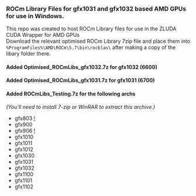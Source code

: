 ### ROCm Library Files for gfx1031 and gfx1032 based AMD GPUs for use in Windows.

This repo was created to host ROCm Library files for use in the ZLUDA CUDA Wrapper for AMD GPUs  
Download the relevant optimised ROCm Library 7zip file and place them into `%ProgramFiles%\AMD\ROCm\5.7\bin\rocblas\` after making a copy of the libary folder there.
#### Added Optimised_ROCmLibs_gfx1032.7z for gfx1032 (6600)
#### Added Optimised_ROCmLibs_gfx1031.7z for gfx1031 (6700)

#### Added ROCmLibs_Testing.7z for the following archs
_(You'll need to install 7-zip or WinRAR to extract this archive.)_
- gfx803 [!](https://github.com/brknsoul/ROCmLibs/wiki/ROCmLibs_Testing-Notes)
- gfx900 
- gfx906 [!](https://github.com/brknsoul/ROCmLibs/wiki/ROCmLibs_Testing-Notes)
- gfx1010
- gfx1011
- gfx1012
- gfx1030
- gfx1031
- gfx1032
- gfx1100
- gfx1101
- gfx1102
